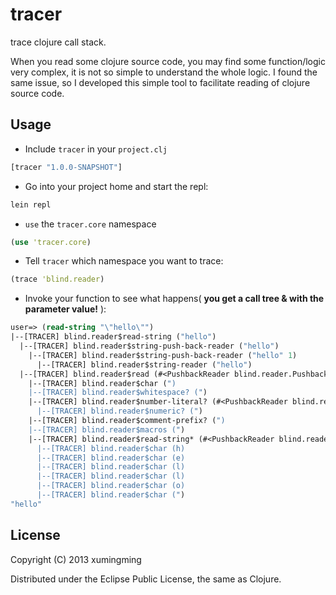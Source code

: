 # tracer

trace clojure call stack.

When you read some clojure source code, you may find some function/logic very complex, it is not so simple to understand the whole logic. I found the same issue, so I developed this simple tool to facilitate reading of clojure source code.
## Usage

* Include `tracer` in your `project.clj`

```clojure
[tracer "1.0.0-SNAPSHOT"]
```

* Go into your project home and start the repl:

```bash
lein repl
```

* `use` the `tracer.core` namespace

```clojure
(use 'tracer.core)
```

* Tell `tracer` which namespace you want to trace:

```clojure
(trace 'blind.reader)
```

* Invoke your function to see what happens( **you get a call tree & with the parameter value!** ):

```clojure
user=> (read-string "\"hello\"")
|--[TRACER] blind.reader$read-string ("hello")
  |--[TRACER] blind.reader$string-push-back-reader ("hello")
    |--[TRACER] blind.reader$string-push-back-reader ("hello" 1)
      |--[TRACER] blind.reader$string-reader ("hello")
  |--[TRACER] blind.reader$read (#<PushbackReader blind.reader.PushbackReader@1bae939f> true nil false)
    |--[TRACER] blind.reader$char (")
    |--[TRACER] blind.reader$whitespace? (")
    |--[TRACER] blind.reader$number-literal? (#<PushbackReader blind.reader.PushbackReader@1bae939f> ")
      |--[TRACER] blind.reader$numeric? (")
    |--[TRACER] blind.reader$comment-prefix? (")
    |--[TRACER] blind.reader$macros (")
    |--[TRACER] blind.reader$read-string* (#<PushbackReader blind.reader.PushbackReader@1bae939f> ")
      |--[TRACER] blind.reader$char (h)
      |--[TRACER] blind.reader$char (e)
      |--[TRACER] blind.reader$char (l)
      |--[TRACER] blind.reader$char (l)
      |--[TRACER] blind.reader$char (o)
      |--[TRACER] blind.reader$char (")
"hello"
```

## License

Copyright (C) 2013 xumingming

Distributed under the Eclipse Public License, the same as Clojure.
